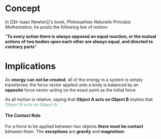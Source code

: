 # Concept
In [[Sir Isaac Newton]]'s book, *Philosophiae Naturalis Principia Mathematica*, he posits the following law of motion:

"**To every action there is always opposed an equal reaction; or the mutual actions of two bodies upon each other are always equal, and directed to contrary parts**"

# Implications
As **energy can not be created**, all of the energy in a system is simply transferred; the force vector applied unto a body is balanced by an **opposite** force vector acting on the exact point as the initial force.

As all motion is relative, saying that **Object A acts on Object B** implies that <span style="color:#8fbcbb;font-weight:bold">Object B acts on Object A</span>

#### The Contact Rule
For a force to be applied between two objects **there must be contact** between them. The **exceptions** are **gravity** and **magnetism**.
